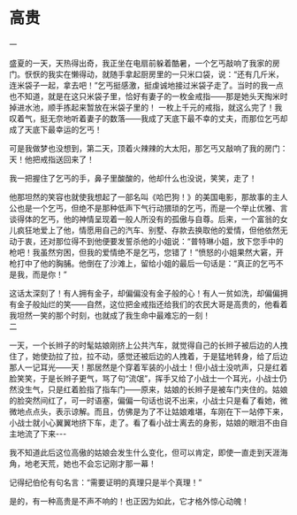 # 高贵
 
一  

盛夏的一天，天热得出奇，我正坐在电扇前躲着酷暑，一个乞丐敲响了我家的房门。恹恹的我实在懒得动，就随手拿起厨房里的一只米口袋，说：“还有几斤米，连米袋子一起，拿去吧！”乞丐挺感激，挺虔诚地接过米袋子走了。当时的我一点也不知道，就是在这只米袋子里，恰好有妻子的一枚金戒指――那是她头天掏米时掉进水池，顺手拣起来暂放在米袋子里的！ 
一枚上千元的戒指，就这么完了！我叹着气，挺无奈地听着妻子的数落――我成了天底下最不幸的丈夫，而那位乞丐却成了天底下最幸运的乞丐！ 

可是我做梦也没想到，第二天，顶着火辣辣的大太阳，那乞丐又敲响了我的房门：天！他把戒指送回来了！ 

我一把握住了乞丐的手，鼻子里酸酸的，他却什么也没说，笑笑，走了！ 

他那坦然的笑容也就使我想起了一部名叫《哈巴狗！》的美国电影，那故事的主人公也是一个乞丐，但绝不是那种低声下气行动猥琐的乞丐，而是一个举止优雅、言谈得体的乞丐，他的神情呈现着一般人所没有的孤傲与自尊。后来，一个富翁的女儿疯狂地爱上了他，情愿用自己的汽车、别墅、存款去换取他的爱情，但他依然无动于衷，还对那位得不到他便要发誓杀他的小姐说：“普特琳小姐，放下您手中的枪吧！我虽然穷困，但我的爱情绝不是乞丐，您错了！”愤怒的小姐果然大窘，开枪打中了他的胸脯。他倒在了沙滩上，留给小姐的最后一句话是：“真正的乞丐不是我，而是你！” 

这话太深刻了！有人拥有金子，却偏偏没有金子般的心！有人一贫如洗，却偏偏拥有金子般灿烂的笑――自然，这位把金戒指还给我们的农民大哥是高贵的，他看着我坦然一笑的那个时刻，也就成了我生命中最难忘的一刻！  
二  

一天，一个长辫子的时髦姑娘刚挤上公共汽车，就觉得自己的长辫子被后边的人拽住了，她使劲拉了拉，拉不动，感觉还被后边的人拽着，于是猛地转身，给了后边那人一记耳光——天！那居然是个穿着军装的小战士！但小战士没吭声，只是红着脸笑笑，于是长辫子更气，骂了句“流氓”，挥手又给了小战士一个耳光，小战士仍然没生气，只是红着脸指了指车门——原来，姑娘的长辫子是被车门夹住的。姑娘的脸突然间红了，可一时语塞，偏偏一句话也说不出来，小战士只是看了看她，微微地点点头，表示谅解。而且，仿佛是为了不让姑娘难堪，车刚在下一站停下来，小战士就小心翼翼地挤下车，走了。看了看小战士离去的身影，姑娘的眼泪不由自主地流了下来--- 

我不知道此后这位高傲的姑娘会发生什么变化，但可以肯定，即使一直走到天涯海角，地老天荒，她也不会忘记刚才那一幕！ 

记得纪伯伦有句名言：“需要证明的真理只是半个真理！” 

是的，有一种高贵是不声不响的！也正因为如此，它才格外惊心动魄！
  
